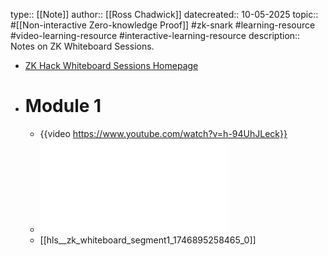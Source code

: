 type:: [[Note]]
author:: [[Ross Chadwick]]
datecreated:: 10-05-2025
topic:: #[[Non-interactive Zero-knowledge Proof]] #zk-snark #learning-resource #video-learning-resource #interactive-learning-resource
description:: Notes on ZK Whiteboard Sessions.

- [ZK Hack Whiteboard Sessions Homepage](https://zkhack.dev/whiteboard/)
- # Module 1
	- {{video https://www.youtube.com/watch?v=h-94UhJLeck}}
	- ![zk_whiteboard_segment1.pdf](../assets/zk_whiteboard_segment1_1746895258465_0.pdf)
	- [[hls__zk_whiteboard_segment1_1746895258465_0]]
